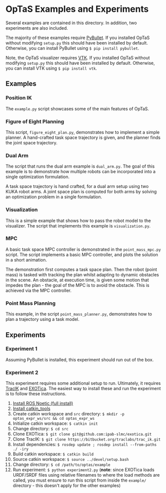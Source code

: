 # OpTaS Examples and Experiments

Several examples are contained in this directory.
In addition, two experiments are also included.

The majority of these examples require [PyBullet](https://pybullet.org/wordpress/).
If you installed OpTaS without modifying `setup.py` this should have been installed by default.
Otherwise, you can install PyBullet using `$ pip install pybullet`.

Note, the OpTaS visualizer requires [VTK](https://vtk.org/).
If you installed OpTaS without modifying `setup.py` this should have been installed by default.
Otherwise, you can install VTK using `$ pip install vtk`.

## Examples

### Position IK

The `example.py` script showcases some of the main features of OpTaS.

### Figure of Eight Planning

This script, `figure_eight_plan.py`, demonstrates how to implement a simple planner.
A hand-crafted task space trajectory is given, and the planner finds the joint space trajectory.

### Dual Arm

The script that runs the dual arm example is `dual_arm.py`.
The goal of this example is to demonstrate how multiple robots can be incorporated into a single optimization formulation.

A task space trajectory is hand crafted, for a dual arm setup using two KUKA robot arms.
A joint space plan is computed for both arms by solving an optimization problem in a single formulation.

### Visualization

This is a simple example that shows how to pass the robot model to the visualizer.
The script that implements this example is `visualization.py`.

### MPC

A basic task space MPC controller is demonstrated in the `point_mass_mpc.py` script.
The script implements a basic MPC controller, and plots the solution in a short animation.

The demonstration first computes a task space plan.
Then the robot (point mass) is tasked with tracking the plan whilst adapting to dynamic obstacles in the scene.
An obstacle, at execution time, is given some motion that impedes the plan - the goal of the MPC is to avoid the obstacle.
This is achieved via the MPC controller.

### Point Mass Planning

This example, in the script `point_mass_planner.py`, demonstrates how to plan a trajectory using a task model.

## Experiments

### Experiment 1

Assuming PyBullet is installed, this experiment should run out of the box.

### Experiment 2

This experiment requires some additional setup to run.
Ultimately, it requires [TracIK](https://traclabs.com/projects/trac-ik/) and [EXOTica](https://github.com/ipab-slmc/exotica).
The easiest way to install these and run the experiment is to follow these instructions.

1. [Install ROS Noetic (full install)](http://wiki.ros.org/noetic/Installation/Ubuntu)
2. [Install catkin_tools](https://catkin-tools.readthedocs.io/en/latest/)
3. Create catkin workspace and `src` directory: `$ mkdir -p optas_expr_ws/src && cd optas_expr_ws`
4. Initialize catkin workspace: `$ catkin init`
5. Change directory: `$ cd src`
6. Clone EXOTica: `$ git clone git@github.com:ipab-slmc/exotica.git`
7. Clone TracIK: `$ git clone https://bitbucket.org/traclabs/trac_ik.git`
8. Install dependencies: `$ rosdep update ; rosdep install --from-paths ./ -iry`
9. Build catkin workspace: `$ catkin build`
10. Source catkin workspace: `$ source ../devel/setup.bash`
11. Change directory: `$ cd /path/to/optas/example`
12. Run experiment: `$ python experiment2.py` (**note**: since EXOTica loads URDF/SRDF files using relative filenames to where the load methods are called, you must ensure to run this script from inside the `example/` directory - this doesn't apply for the other examples)
